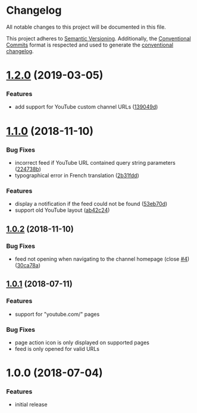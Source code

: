 # Changelog

All notable changes to this project will be documented in this file.

This project adheres to [Semantic Versioning](https://semver.org/spec/v2.0.0.html).
Additionally, the [Conventional Commits](https://www.conventionalcommits.org/en/v1.0.0-beta.2/) format is respected and used to generate the [conventional changelog](https://github.com/conventional-changelog/conventional-changelog).

# [1.2.0](https://github.com/teddy-gustiaux/youtube-rss-finder/compare/v1.1.0...v1.2.0) (2019-03-05)

### Features

* add support for YouTube custom channel URLs ([139049d](https://github.com/teddy-gustiaux/youtube-rss-finder/commit/139049d))

# [1.1.0](https://github.com/teddy-gustiaux/youtube-rss-finder/compare/v1.0.2...v1.1.0) (2018-11-10)

### Bug Fixes

* incorrect feed if YouTube URL contained query string parameters ([224738b](https://github.com/teddy-gustiaux/youtube-rss-finder/commit/224738b))
* typographical error in French translation ([2b31fdd](https://github.com/teddy-gustiaux/youtube-rss-finder/commit/2b31fdd))

### Features

* display a notification if the feed could not be found ([53eb70d](https://github.com/teddy-gustiaux/youtube-rss-finder/commit/53eb70d))
* support old YouTube layout ([ab42c24](https://github.com/teddy-gustiaux/youtube-rss-finder/commit/ab42c24))

## [1.0.2](https://github.com/teddy-gustiaux/youtube-rss-finder/compare/v1.0.1...v1.0.2) (2018-11-10)

### Bug Fixes

* feed not opening when navigating to the channel homepage (close [#4](https://github.com/teddy-gustiaux/youtube-rss-finder/issues/4)) ([30ca78a](https://github.com/teddy-gustiaux/youtube-rss-finder/commit/30ca78a))

## [1.0.1](https://github.com/teddy-gustiaux/youtube-rss-finder/compare/v1.0.0...v1.0.1) (2018-07-11)

### Features

* support for "youtube.com/" pages

### Bug Fixes

* page action icon is only displayed on supported pages
* feed is only opened for valid URLs

# 1.0.0 (2018-07-04)

### Features

* initial release
